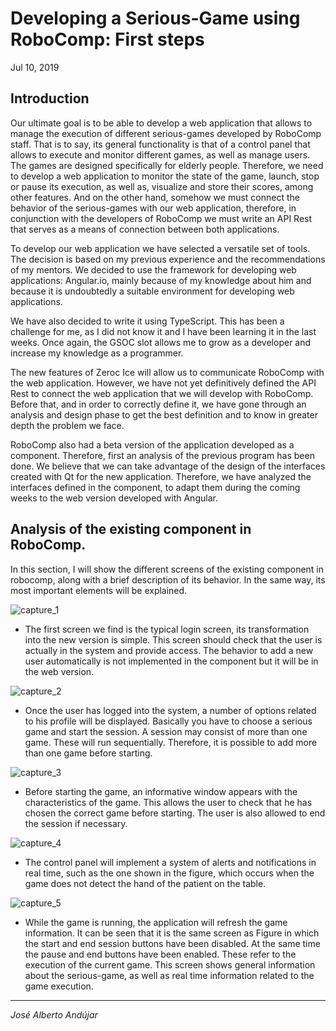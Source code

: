 # Developing a Serious-Game using RoboComp: First steps

Jul 10, 2019
 
## Introduction

Our ultimate goal is to be able to develop a web application that allows to manage the execution of different serious-games developed by RoboComp staff. That is to say, its general functionality is that of a control panel that allows to execute and monitor different games, as well as manage users. The games are designed specifically for elderly people. Therefore, we need to develop a web application to monitor the state of the game, launch, stop or pause its execution, as well as, visualize and store their scores, among other features. And on the other hand, somehow we must connect the behavior of the serious-games with our web application, therefore, in conjunction with the developers of RoboComp we must write an API Rest that serves as a means of connection between both applications.

To develop our web application we have selected a versatile set of tools. The decision is based on my previous experience and the recommendations of my mentors. We decided to use the framework for developing  web applications: Angular.io, mainly because of my knowledge about him and because it is undoubtedly a suitable environment for developing web applications.

We have also decided to write it using TypeScript. This has been a challenge for me, as I did not know it and I have been learning it in the last weeks. Once again, the GSOC slot allows me to grow as a developer and increase my knowledge as a programmer.

The new features of Zeroc Ice will allow us to communicate RoboComp with the web application. However, we have not yet definitively defined the API Rest to connect the web application that we will develop with RoboComp. Before that, and in order to correctly define it, we have gone through an analysis and design phase to get the best definition and to know in greater depth the problem we face.

RoboComp also had a beta version of the application developed as a component. Therefore, first an analysis of the previous program has been done. We believe that we can take advantage of the design of the interfaces created with Qt for the new application. Therefore, we have analyzed the interfaces defined in the component, to adapt them during the coming weeks to the web version developed with Angular.

## Analysis of the existing component in RoboComp.

In this section, I will show the different screens of the existing component in robocomp, along with a brief description of its behavior. In the same way, its most important elements will be explained.

![capture_1](alberto_andujar/capture_5.jpeg)

- The first screen we find is the typical login screen, its transformation into the new version is simple. This screen should check that the user is actually in the system and provide access.
The behavior to add a new user automatically is not implemented in the component but it will be in the web version.

![capture_2](alberto_andujar/capture_4.jpeg)

- Once the user has logged into the system, a number of options related to his profile will be displayed. Basically you have to choose a serious game and start the session.   A session may consist of more than one game. These will run sequentially. Therefore, it is possible to add more than one game before starting. 

![capture_3](alberto_andujar/capture_3.jpeg)

- Before starting the game, an informative window appears with the characteristics of the game. This allows the user to check that he has chosen the correct game before starting. The user is also allowed to end the session if necessary.

![capture_4](alberto_andujar/capture_2.jpeg)

- The control panel will implement a system of alerts and notifications in real time, such as the one shown in the figure, which occurs when the game does not detect the hand of the patient on the table.

![capture_5](alberto_andujar/capture_1.jpg)

- While the game is running, the application will refresh the game information.  It can be seen that it is the same screen as Figure in which the start and end session buttons have been disabled. At the same time the pause and end buttons have been enabled. These refer to the execution of the current game.
This screen shows general information about the serious-game, as well as  real time information related to the game execution.


* * *
*José Alberto Andújar*
